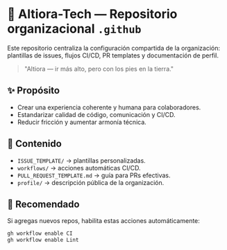# 🌌 Altiora-Tech — Repositorio organizacional `.github`

Este repositorio centraliza la configuración compartida de la organización: plantillas de issues, flujos CI/CD, PR templates y documentación de perfil.

> "Altiora — ir más alto, pero con los pies en la tierra."

## ✨ Propósito

- Crear una experiencia coherente y humana para colaboradores.
- Estandarizar calidad de código, comunicación y CI/CD.
- Reducir fricción y aumentar armonía técnica.

## 📘 Contenido

- `ISSUE_TEMPLATE/` → plantillas personalizadas.
- `workflows/` → acciones automáticas CI/CD.
- `PULL_REQUEST_TEMPLATE.md` → guía para PRs efectivas.
- `profile/` → descripción pública de la organización.

## 🤖 Recomendado

Si agregas nuevos repos, habilita estas acciones automáticamente:
```bash
gh workflow enable CI
gh workflow enable Lint
